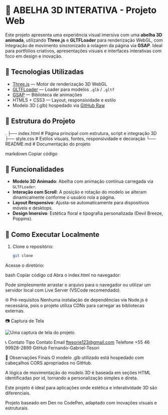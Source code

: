 # 🐝 ABELHA 3D INTERATIVA - Projeto Web

Este projeto apresenta uma experiência visual imersiva com uma **abelha 3D animada**, utilizando **Three.js** e **GLTFLoader** para renderização WebGL, com integração de movimento sincronizado à rolagem da página via **GSAP**. Ideal para portfólios criativos, apresentações visuais e interfaces interativas com foco em design e inovação.

## 🚀 Tecnologias Utilizadas

- [Three.js](https://threejs.org/) — Motor de renderização 3D WebGL
- [GLTFLoader](https://threejs.org/docs/#examples/en/loaders/GLTFLoader) — Loader para modelos `.glb` / `.gltf`
- [GSAP](https://greensock.com/gsap/) — Biblioteca de animações
- HTML5 + CSS3 — Layout, responsividade e estilo
- Modelo 3D (.glb) hospedado via [GitHub Raw](https://raw.githubusercontent.com/)

## 📁 Estrutura do Projeto

.
├── index.html # Página principal com estrutura, script e integração 3D
├── style.css # Estilos visuais, fontes, responsividade e decoração
└── README.md # Documentação do projeto

markdown
Copiar código

## 🎨 Funcionalidades

- **Modelo 3D Animado**: Abelha com animação contínua carregada via `GLTFLoader`.
- **Interação com Scroll**: A posição e rotação do modelo se alteram dinamicamente conforme o usuário rola a página.
- **Layout Responsivo**: Ajusta-se automaticamente para dispositivos móveis e desktops.
- **Design Imersivo**: Estética floral e tipografia personalizada (Devil Breeze, Poppins).

## 📌 Como Executar Localmente

1. Clone o repositório:
   ```bash
   git clone 
Acesse o diretório:

bash
Copiar código
cd 
Abra o index.html no navegador:

Pode simplesmente arrastar o arquivo para o navegador ou utilizar um servidor local com Live Server (VSCode recomendado).

🌐 Pré-requisitos
Nenhuma instalação de dependências via Node.js é necessária, pois o projeto utiliza CDNs para carregar as bibliotecas externas.

📷 Captura de Tela

![Uma captura de tela do projeto](assets/screenshot.png)


📞 Contato
Tipo	Contato
Email	ftesorie123@gmail.com
Telefone	+55 46 99928-2899
GitHub	Fernando-Gabriel-Tesori

🧠 Observações Finais
O modelo .glb utilizado está hospedado com cabeçalhos CORS apropriados no GitHub.

A lógica de movimentação do modelo 3D é baseada em seções HTML identificadas por id, tornando a personalização simples e direta.

Este projeto é ideal para aplicações onde estética e interatividade 3D são diferenciais.

Projeto baseado em Den no CodePen, adaptado com inovações visuais e estruturais.
